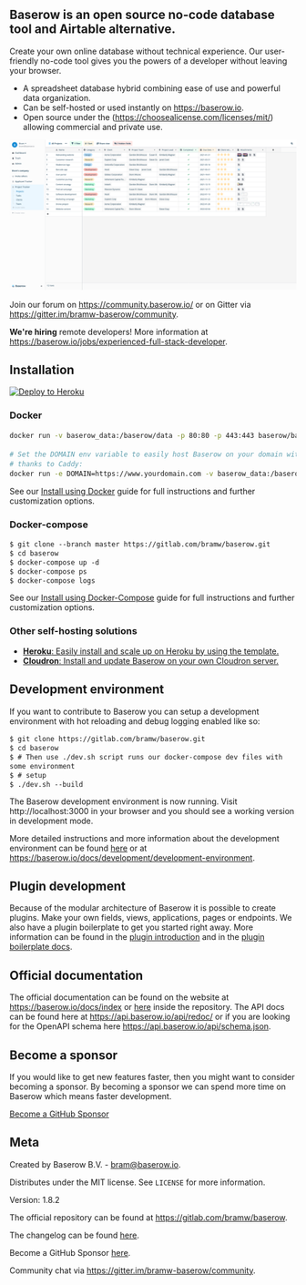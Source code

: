 ## Baserow is an open source no-code database tool and Airtable alternative. 

Create your own online database without technical experience. Our user-friendly no-code 
tool gives you the powers of a developer without leaving your browser.

* A spreadsheet database hybrid combining ease of use and powerful data organization.
* Can be self-hosted or used instantly on https://baserow.io.
* Open source under the (https://choosealicense.com/licenses/mit/)
  allowing commercial and private use.

![Baserow screenshot](docs/assets/screenshot.png "Baserow screenshot")

Join our forum on
https://community.baserow.io/ or on Gitter via
https://gitter.im/bramw-baserow/community.

**We're hiring** remote developers! More information at 
https://baserow.io/jobs/experienced-full-stack-developer.

## Installation

[![Deploy to Heroku](https://www.herokucdn.com/deploy/button.svg)](https://heroku.com/deploy?template=https://github.com/bram2w/baserow/tree/master)

### Docker

```bash
docker run -v baserow_data:/baserow/data -p 80:80 -p 443:443 baserow/baserow:1.8.2

# Set the DOMAIN env variable to easily host Baserow on your domain with auto HTTPS 
# thanks to Caddy:
docker run -e DOMAIN=https://www.yourdomain.com -v baserow_data:/baserow/data -p 80:80 -p 443:443 baserow/baserow:1.8.2
```

See our [Install using Docker](docs/installation/install-using-docker.md) guide
for full instructions and further customization options.

### Docker-compose

```
$ git clone --branch master https://gitlab.com/bramw/baserow.git
$ cd baserow
$ docker-compose up -d
$ docker-compose ps
$ docker-compose logs
```

See our [Install using Docker-Compose](docs/installation/install-using-docker-compose.md) 
guide for full instructions and further customization options.

### Other self-hosting solutions

* [**Heroku**: Easily install and scale up on Heroku by using the template.](docs/installation/install-on-heroku.md)
* [**Cloudron**: Install and update Baserow on your own Cloudron server.](docs/installation/install-on-cloudron.md)


## Development environment

If you want to contribute to Baserow you can setup a development environment with
hot reloading and debug logging enabled like so:

```
$ git clone https://gitlab.com/bramw/baserow.git
$ cd baserow
$ # Then use ./dev.sh script runs our docker-compose dev files with some environment 
$ # setup
$ ./dev.sh --build
```

The Baserow development environment is now running. Visit http://localhost:3000 in your
browser and you should see a working version in development mode.

More detailed instructions and more information about the development environment can 
be found [here](./docs/development/development-environment.md) or at 
https://baserow.io/docs/development/development-environment.

## Plugin development

Because of the modular architecture of Baserow it is possible to create plugins. Make 
your own fields, views, applications, pages or endpoints. We also have a plugin 
boilerplate to get you started right away. More information can be found in the 
[plugin introduction](./docs/plugins/introduction.md) and in the 
[plugin boilerplate docs](./docs/plugins/boilerplate.md).

## Official documentation

The official documentation can be found on the website at https://baserow.io/docs/index
or [here](./docs/index.md) inside the repository. The API docs can be found here at 
https://api.baserow.io/api/redoc/ or if you are looking for the OpenAPI schema here
https://api.baserow.io/api/schema.json.

## Become a sponsor

If you would like to get new features faster, then you might want to consider becoming
a sponsor. By becoming a sponsor we can spend more time on Baserow which means faster
development.

[Become a GitHub Sponsor](https://github.com/sponsors/bram2w)

## Meta

Created by Baserow B.V. - bram@baserow.io.

Distributes under the MIT license. See `LICENSE` for more information.

Version: 1.8.2

The official repository can be found at https://gitlab.com/bramw/baserow.

The changelog can be found [here](./changelog.md).

Become a GitHub Sponsor [here](https://github.com/sponsors/bram2w).

Community chat via https://gitter.im/bramw-baserow/community.
